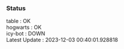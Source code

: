 ### Status


table : OK  
hogwarts : OK  
icy-bot : DOWN  
Latest Update : 2023-12-03 00:40:01.928818
